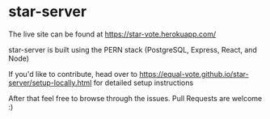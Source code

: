 # star-server

The live site can be found at https://star-vote.herokuapp.com/

star-server is built using the PERN stack (PostgreSQL, Express, React, and Node)

If you'd like to contribute, head over to https://equal-vote.github.io/star-server/setup-locally.html for detailed setup instructions

After that feel free to browse through the issues. Pull Requests are welcome :)
